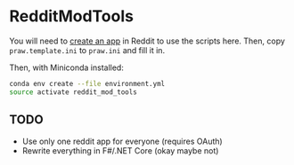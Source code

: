 # RedditModTools

You will need to [create an app](https://ssl.reddit.com/prefs/apps/) in Reddit to use the scripts here. Then, copy `praw.template.ini` to `praw.ini` and fill it in.

Then, with Miniconda installed:

```bash
conda env create --file environment.yml
source activate reddit_mod_tools
```

## TODO

- Use only one reddit app for everyone (requires OAuth)
- Rewrite everything in F#/.NET Core (okay maybe not)
